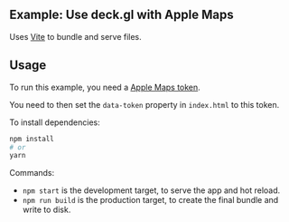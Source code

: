 ## Example: Use deck.gl with Apple Maps

Uses [Vite](https://vitejs.dev/) to bundle and serve files.

## Usage

To run this example, you need a [Apple Maps token](https://developer.apple.com/documentation/mapkitjs/creating_a_maps_token). 

You need to then set the `data-token` property in `index.html` to this token.

To install dependencies:

```bash
npm install
# or
yarn
```

Commands:
* `npm start` is the development target, to serve the app and hot reload.
* `npm run build` is the production target, to create the final bundle and write to disk.
